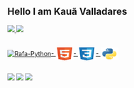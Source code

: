## Hello I am Kauã Valladares

<div>
<a href="https://github.com/Kauavalladares">
<img height="180em" src="https://github-readme-stats.vercel.app/api/top-langs/?username=Kauavalladares&layout=compact&langs_count=7&theme=dracula"/>
<img height="180em" src="https://github-readme-stats.vercel.app/api?username=Kauavalladares&show_icons=true&theme=dracula&include_all_commits=true&count_private=true"/>
</div>

<div style="display: inline_block"><br>
  
  <img align="center" alt="Rafa-Python" height="30" width="40" src="https://cdn.jsdelivr.net/gh/devicons/devicon/icons/java/java-plain-wordmark.svg" />-
  <img align="center" alt="Rafa-HTML" height="30" width="40" src="https://raw.githubusercontent.com/devicons/devicon/master/icons/html5/html5-original.svg">-
  <img align="center" alt="Rafa-CSS" height="30" width="40" src="https://raw.githubusercontent.com/devicons/devicon/master/icons/css3/css3-original.svg">-
  <img align="center" alt="Rafa-Python" height="30" width="40" src="https://raw.githubusercontent.com/devicons/devicon/master/icons/python/python-original.svg">
  
  
</div>
  
 ##
  
  <div> 

  <a href="https://instagram.com/kauvalladares" target="_blank"><img src="https://img.shields.io/badge/-Instagram-%23E4405F?style=for-the-badge&logo=instagram&logoColor=white" target="_blank"></a>
  <a href = "mailto:kaua.valladares@gmail.com"><img src="https://img.shields.io/badge/-Gmail-%23333?style=for-the-badge&logo=gmail&logoColor=white" target="_blank"></a>
  <a href="https://www.linkedin.com/in/KauaValladares-45875016a" target="_blank"><img src="https://img.shields.io/badge/-LinkedIn-%230077B5?style=for-the-badge&logo=linkedin&logoColor=white" target="_blank"></a> 
  
</div>

##



